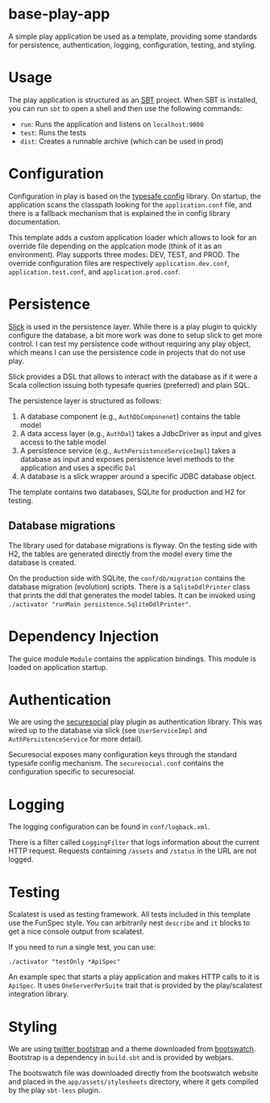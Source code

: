 base-play-app 
=============

A simple play application be used as a template, providing some 
standards for persistence, authentication, logging, configuration, 
testing, and styling. 

Usage
=====

The play application is structured as an [SBT](https://www.scala-sbt.org/)
project. When SBT is installed, you can run `sbt` to open a
shell and then use the following commands:
- `run`: Runs the application and listens on `localhost:9000`
- `test`: Runs the tests
- `dist`: Creates a runnable archive (which can be used in prod)

Configuration
=============
Configuration in play is based on the 
[typesafe config](https://github.com/typesafehub/config) library. 
On startup, the application scans the classpath looking for the 
`application.conf` file, and there is a fallback mechanism that is 
explained the in config library documentation.

This template adds a custom application loader which allows to look for
an override file depending on the applcation mode (think of it as an 
environment). 
Play supports three modes: DEV, TEST, and PROD.
The override configuration files are respectively `application.dev.conf`,
`application.test.conf`, and `application.prod.conf`.

Persistence
===========
[Slick](http://slick.lightbend.com/) is used in the persistence layer. 
While there is a play plugin to
quickly configure the database, a bit more work was done to setup slick
to get more control. I can test my persistence code without 
requiring any play object, which means I can use the persistence code 
in projects that do not use play.

Slick provides a DSL that allows to interact with the database as if
it were a Scala collection issuing both typesafe queries (preferred)
and plain SQL.

The persistence layer is structured as follows:

1. A database component (e.g., `AuthDbComponenet`) contains the table model
2. A data access layer (e.g., `AuthDal`) takes a JdbcDriver as input and
  gives access to the table model
3. A persistence service (e.g., `AuthPersistenceServiceImpl`) takes a
database as input and exposes persistence level methods to the application 
and uses a specific `Dal`
4. A database is a slick wrapper around a specific JDBC database object.

The template contains two databases, SQLite for production and H2 for 
testing.

## Database migrations

The library used for database migrations is flyway. 
On the testing side with H2, the tables are generated directly from 
the model every time the database is created.

On the production side with SQLite,  the `conf/db/migration` contains
the database migration (evolution) scripts. There is a `SqliteDdlPrinter`
class that prints the ddl that generates the model tables. It can be 
invoked using `./activator "runMain persistence.SqliteDdlPrinter"`.

Dependency Injection
====================
The guice module `Module` contains the application bindings. 
This module is loaded on application startup.

Authentication
==============
We are using the [securesocial](http://securesocial.ws/) play plugin 
as authentication library. This was wired up to the database via slick 
(see `UserServiceImpl` and `AuthPersistenceService` for more detail).

Securesocial exposes many configuration keys through the standard 
typesafe config mechanism. The `securesocial.conf` contains the 
configuration specific to securesocial.

Logging
=======
The logging configuration can be found in `conf/logback.xml`.
 
There is a filter called `LoggingFilter` that logs information about
the current HTTP request. Requests containing `/assets` and `/status` in
the URL are not logged.

Testing
=======
Scalatest is used as testing framework. All tests included in this
template use the FunSpec style. You can arbitrarily nest `describe` and
`it` blocks to get a nice console output from scalatest.

If you need to run a single test, you can use:
```
./activator "testOnly *ApiSpec"
```

An example spec that starts a play application and makes HTTP calls to 
it is `ApiSpec`. It uses `OneServerPerSuite` trait that is provided
by the play/scalatest integration library. 

Styling
=======
We are using [twitter bootstrap](http://getbootstrap.com/) and a theme
downloaded from [bootswatch](http://bootswatch.com/). Bootstrap is a 
dependency in `build.sbt` and is provided by webjars.

The bootswatch file was downloaded directly from the bootswatch website
and placed in the `app/assets/stylesheets` directory, where it gets 
compiled by the play `sbt-less` plugin.
